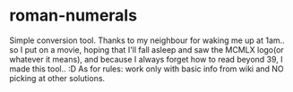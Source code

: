 # roman-numerals
Simple conversion tool. Thanks to my neighbour for waking me up at 1am.. so I put on a movie, hoping that I'll fall asleep and saw the MCMLX logo(or whatever it means), and because I always forget how to read beyond 39, I made this tool.. :D 
As for rules: work only with basic info from wiki and NO picking at other solutions. 

 
